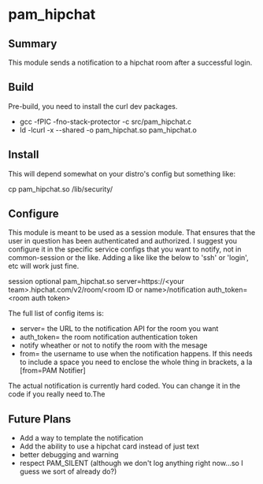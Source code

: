 # pam_hipchat

## Summary

This module sends a notification to a hipchat room after a successful login.

## Build

Pre-build, you need to install the curl dev packages.

   * gcc -fPIC -fno-stack-protector -c src/pam_hipchat.c
   * ld -lcurl -x --shared -o pam_hipchat.so pam_hipchat.o

## Install

This will depend somewhat on your distro's config but something like:

cp pam_hipchat.so /lib/security/

## Configure

This module is meant to be used as a session module.  That ensures that the user in question has been authenticated and authorized.  I suggest you configure it in the specific service configs that you want to notify, not in common-session or the like.  Adding a like like the below to 'ssh' or 'login', etc will work just fine.

session        optional pam_hipchat.so server=https://&lt;your team&gt;.hipchat.com/v2/room/&lt;room ID or name&gt;/notification auth_token=&lt;room auth token&gt;

The full list of config items is:

   * server=        the URL to the notification API for the room you want
   * auth_token=    the room notification authentication token
   * notify         wheather or not to notify the room with the mesage
   * from=          the username to use when the notification happens.  If this needs to include a space you need to enclose the whole thing in brackets, a la [from=PAM Notifier]

The actual notification is currently hard coded.  You can change it in the code if you really need to.The

## Future Plans

   * Add a way to template the notification
   * Add the ability to use a hipchat card instead of just text
   * better debugging and warning
   * respect PAM_SILENT (although we don't log anything right now...so I guess we sort of already do?)
